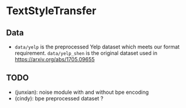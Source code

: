 # TextStyleTransfer

## Data

* `data/yelp` is the preprocessed Yelp dataset which meets our format requirement. `data/yelp_shen` is the original dataset used in https://arxiv.org/abs/1705.09655



## TODO

* (junxian): noise module with and without bpe encoding
* (cindy): bpe preprocessed dataset ?

